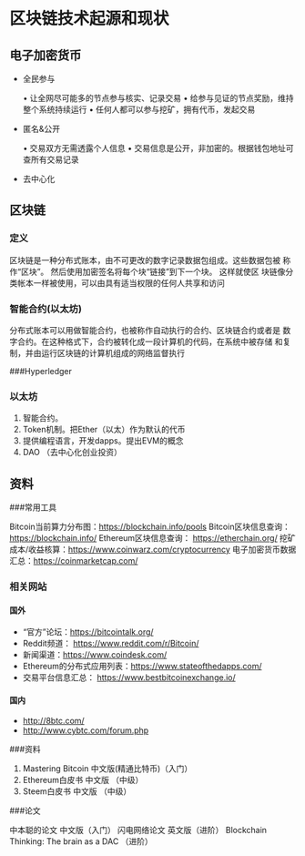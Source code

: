 # 区块链技术起源和现状

## 电子加密货币

* 全民参与

  • 让全网尽可能多的节点参与核实、记录交易
  • 给参与见证的节点奖励，维持整个系统持续运行
  • 任何人都可以参与挖矿，拥有代币，发起交易

* 匿名&公开

  • 交易双方无需透露个人信息
  • 交易信息是公开，非加密的。根据钱包地址可查所有交易记录

* 去中心化

## 区块链

### 定义

区块链是一种分布式账本，由不可更改的数字记录数据包组成。这些数据包被
称作“区块”。 然后使用加密签名将每个块“链接”到下一个块。 这样就使区
块链像分类帐本一样被使用，可以由具有适当权限的任何人共享和访问

### 智能合约(以太坊)

分布式账本可以用做智能合约，也被称作自动执行的合约、区块链合约或者是
数字合约。在这种格式下，合约被转化成一段计算机的代码，在系统中被存储
和复制，并由运行区块链的计算机组成的网络监督执行

###Hyperledger

### 以太坊

1. 智能合约。
2. Token机制。把Ether（以太）作为默认的代币
3. 提供编程语言，开发dapps。提出EVM的概念
4. DAO （去中心化创业投资）

## 资料

###常用工具

Bitcoin当前算力分布图：https://blockchain.info/pools
Bitcoin区块信息查询： https://blockchain.info/
Ethereum区块信息查询： https://etherchain.org/
挖矿成本/收益核算：https://www.coinwarz.com/cryptocurrency
电子加密货币数据汇总：https://coinmarketcap.com/

### 相关网站

#### 国外

* “官方”论坛：https://bitcointalk.org/
* Reddit频道： https://www.reddit.com/r/Bitcoin/
* 新闻渠道：https://www.coindesk.com/
* Ethereum的分布式应用列表：https://www.stateofthedapps.com/
* 交易平台信息汇总： https://www.bestbitcoinexchange.io/

#### 国内

* http://8btc.com/
* http://www.cybtc.com/forum.php

###资料

1. Mastering Bitcoin 中文版(精通比特币)（入门）
2. Ethereum白皮书 中文版 （中级）
3. Steem白皮书 中文版 （中级）

###论文

中本聪的论文 中文版（入门）
闪电网络论文 英文版（进阶）
Blockchain Thinking: The brain as a DAC （进阶）